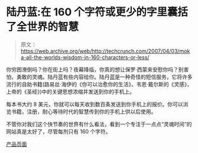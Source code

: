 # 陆丹蓝:在 160 个字符或更少的字里囊括了全世界的智慧

> 原文：<https://web.archive.org/web/http://techcrunch.com/2007/04/03/moka-all-the-worlds-wisdom-in-160-characters-or-less/>

你穷困潦倒吗？你在街上吗？夜幕降临，你真的想让保罗·西蒙来安慰你吗？别害怕，勇敢的灵魂。陆丹蓝有些内容给你。陆丹蓝是一种奇怪的短信服务，它将许多流行的自助书籍(路易丝·海伊的《你可以治愈你的生活》，韦恩·戴尔斯的《灵感》，上帝的《圣经》)中的关键思想浓缩并发送到你的手机上。

每本书大约 8 美元，你就可以每天收到数百条发送到你手机上的报价。你可以浏览书籍，注册，耐心等待时代的智慧传到你的手机上供以后使用。

不管你对我们这个快节奏的世界有什么看法，看到一个专注于一点点“灵魂时间”的网站真是太好了，尽管每剂只有 160 个字符。

[产品页面](https://web.archive.org/web/20150806210109/http://moka.com/)